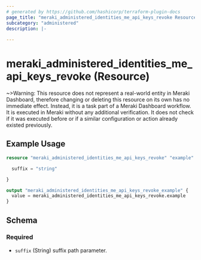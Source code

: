 ```yaml
---
# generated by https://github.com/hashicorp/terraform-plugin-docs
page_title: "meraki_administered_identities_me_api_keys_revoke Resource - terraform-provider-meraki"
subcategory: "administered"
description: |-
  
---
```


# meraki_administered_identities_me_api_keys_revoke (Resource)





~>Warning: This resource does not represent a real-world entity in Meraki Dashboard, therefore changing or deleting this resource on its own has no immediate effect. Instead, it is a task part of a Meraki Dashboard workflow. It is executed in Meraki without any additional verification. It does not check if it was executed before or if a similar configuration or action 
already existed previously.


## Example Usage

```terraform
resource "meraki_administered_identities_me_api_keys_revoke" "example" {

  suffix = "string"

}

output "meraki_administered_identities_me_api_keys_revoke_example" {
  value = meraki_administered_identities_me_api_keys_revoke.example
}
```

<!-- schema generated by tfplugindocs -->
## Schema

### Required

- `suffix` (String) suffix path parameter.
